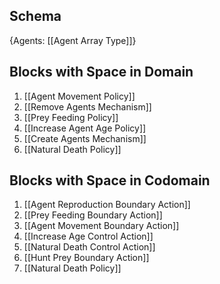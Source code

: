 ## Schema

{Agents: [[Agent Array Type]]}

## Blocks with Space in Domain
1. [[Agent Movement Policy]]
2. [[Remove Agents Mechanism]]
3. [[Prey Feeding Policy]]
4. [[Increase Agent Age Policy]]
5. [[Create Agents Mechanism]]
6. [[Natural Death Policy]]

## Blocks with Space in Codomain
1. [[Agent Reproduction Boundary Action]]
2. [[Prey Feeding Boundary Action]]
3. [[Agent Movement Boundary Action]]
4. [[Increase Age Control Action]]
5. [[Natural Death Control Action]]
6. [[Hunt Prey Boundary Action]]
7. [[Natural Death Policy]]


